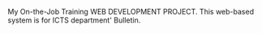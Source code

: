 My On-the-Job Training WEB DEVELOPMENT PROJECT.
This web-based system is for ICTS department' Bulletin.

